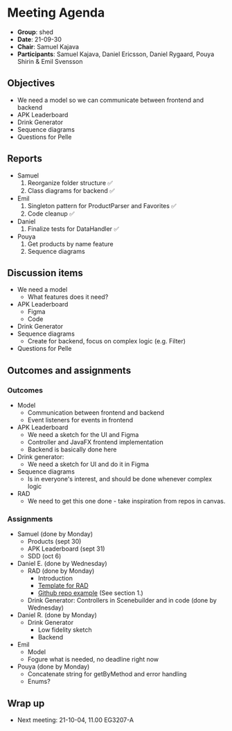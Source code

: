 # Meeting Agenda 

- **Group**:        shed
- **Date**: 21-09-30
- **Chair**:        Samuel Kajava
- **Participants**: Samuel Kajava, Daniel Ericsson, Daniel Rygaard, Pouya Shirin & Emil Svensson

## Objectives

* We need a model so we can communicate between frontend and backend
* APK Leaderboard
* Drink Generator
* Sequence diagrams
* Questions for Pelle

## Reports

- Samuel
  1. Reorganize folder structure ✅
  2. Class diagrams for backend ✅
- Emil
  1. Singleton pattern for ProductParser and Favorites ✅
  2. Code cleanup ✅
- Daniel
  1. Finalize tests for DataHandler ✅
- Pouya
  1. Get products by name feature
  2. Sequence diagrams

## Discussion items

* We need a model
  * What features does it need?
* APK Leaderboard
  * Figma
  * Code
* Drink Generator
* Sequence diagrams
  * Create for backend, focus on complex logic (e.g. Filter)
* Questions for Pelle

## Outcomes and assignments

### Outcomes

* Model	
  * Communication between frontend and backend
  * Event listeners for events in frontend
* APK Leaderboard
  * We need a sketch for the UI and Figma
  * Controller and JavaFX frontend implementation
  * Backend is basically done here
* Drink generator:
  * We need a sketch for UI and do it in Figma
* Sequence diagrams
  * Is in everyone's interest, and should be done whenever complex logic
* RAD
  * We need to get this one done - take inspiration from repos in canvas.

### Assignments

* Samuel (done by Monday)
  * Products (sept 30)
  * APK Leaderboard (sept 31)
  * SDD (oct 6)
* Daniel E. (done by Wednesday)
  * RAD (done by Monday)
    * Introduction
    * [Template for RAD](https://chalmers.instructure.com/courses/15184/files/folder/templates?preview=1603848)
    * [Github repo example](https://github.com/nahojjjen/OOP-Project-TowerDefence/blob/master/document/RAD.pdf) (See section 1.)
  * Drink Generator: Controllers in Scenebuilder and in code (done by Wednesday)
* Daniel R. (done by Monday)
  * Drink Generator
    * Low fidelity sketch
    * Backend
* Emil 
  * Model
  * Fogure what is needed, no deadline right now
* Pouya (done by Monday)
  * Concatenate string for getByMethod and error handling
  * Enums?

## Wrap up
* Next meeting: 21-10-04, 11.00 EG3207-A
